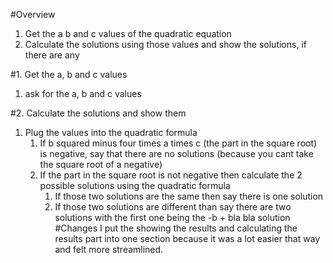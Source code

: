 #Overview
1. Get the a b and c values of the quadratic equation
2. Calculate the solutions using those values and show the solutions, if there are any

#1. Get the a, b and c values
1. ask for the a, b and c values

#2. Calculate the solutions and show them
1. Plug the values into the quadratic formula
    1. If b squared minus four times a times c (the part in the square root) is negative, say that there are no solutions (because you cant take the square root of a negative)
    2. If the part in the square root is not negative then calculate the 2 possible solutions using the quadratic formula
        1. If those two solutions are the same then say there is one solution
        2. If those two solutions are different than say there are two solutions with the first one being the -b + bla bla solution
#Changes
I put the showing the results and calculating the results part into one section because it was a lot easier that way and felt more streamlined.